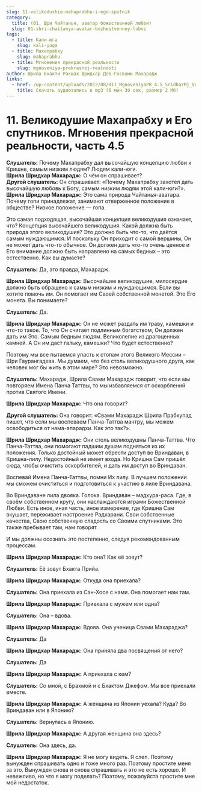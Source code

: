 ```yaml
---
slug: 11-velikodushie-mahaprabhu-i-ego-sputnik
category:
  title: (01. Шри Чайтанья, аватар божественной любви)
  slug: 01-shri-chaitanya-avatar-bozhestvennoy-lubvi
tags:
  - title: Кали-юга
    slug: kali-yuga
  - title: Махапрабху
    slug: mahaprabhu
  - title: Мгновения прекрасной реальности
    slug: mgnoveniya-prekrasnoj-realnosti
author: Шрила Бхакти Ракшак Шридхар Дев-Госвами Махарадж
links:
  - href: /wp-content/uploads/2012/08/011_MgnoveniyaPR_4.5_SridharMj_Velikodushiye_Mahaprabhu_i_Yego_sputnikov.mp3
    title: Скачать аудиозапись в mp3 (6 мин 30 сек, размер 2 Мб)
---
```


# 11. Великодушие Махапрабху и Его спутников. Мгновения прекрасной реальности, часть 4.5

**Слушатель:** Почему Махапрабху дал высочайшую концепцию любви к Кришне, самым низким людям? Людям кали-юги.\
**Шрила Шридхар Махарадж:** О чём он спрашивает?\
**Другой слушатель:** Он спрашивает: «Почему Махапрабху захотел дать высочайшую любовь к Богу, самым низким людям этой кали-юги?».\
**Шрила Шридхар Махарадж:** Это сама природа Чайтанья-аватара. Почему гопи принадлежат, занимают отверженное положение в обществе? Низкое положение — гопа.

Это самая подходящая, высочайшая концепция великодушия означает, что? Концепция высочайшего великодушия. Какой должна быть природа этого великодушия? Это должно быть что-то, что даётся самым нуждающимся. И поскольку Он приходит с самой вершины, Он не может дать что-то обычное. Он должен дать что-то очень ценное и Его внимание должно быть направлено на самых бедных – это естественно. Как вы думаете?

**Слушатель:** Да, это правда, Махарадж.

**Шрила Шридхар Махарадж:** Высочайшее великодушие, милосердие должно быть обращено к самым низким и нуждающимся. Если вы хотите помочь им. Он помогает им Своей собственной монетой. Это Его монета. Вы понимаете?

**Слушатель:** Да.

**Шрила Шридхар Махарадж:** Он не может раздать им траву, камешки и что-то такое. То, что Он считает подлинным богатством, Он должен дать им Это. Самым бедным людям. Великолепие из драгоценных камней. А Он им даст гальку, камешки? Что будет естественно?

Поэтому мы все пытаемся упасть к стопам этого Великого Мессии – Шри Гаурангадева. Мы думаем, что без столь великодушного друга, как человек мог бы жить в этом мире? Это невозможно.

**Слушатель:** Махарадж, Шрила Свами Махарадж говорит, что если мы повторяем Имена Панча Таттвы, то мы избавляемся от оскорблений против Святого Имени.

**Шрила Шридхар Махарадж:** Что она говорит?

**Другой слушатель:** Она говорит: «Свами Махарадж Шрила Прабхупад пишет, что если мы воспеваем Панча-Таттва мантру, мы можем освободиться от нама-апарадхи. Как это так?».

**Шрила Шридхар Махарадж:** Они столь великодушны Панча-Таттва. Что Панча-Таттва, они помогают падшим душам подняться из их положения. Только достойный может обрести доступ во Вриндаван, в Кришна-лилу. Недостойный не имеет входа. Но Кришна Сам пришёл сюда, чтобы очистить оскорбителей, и дать им доступ во Вриндаван.

Воспевай Имена Панча-Таттвы, помни Их лилу. В лучшем положении мы сможем очиститься и подготовиться к участию в лиле Вриндавана.

Во Вриндаване лила двояка. Голока. Вриндаван – мадхура-раса. Где, в своём собственном кругу, они наслаждаются играми Божественной Любви. Есть иное, иная часть, иное измерение, где Кришна Сам вкушает, переживает настроение Радхарани. Свои собственные качества, Свою собственную сладость со Своими спутниками. Это также пребывает там, нам говорят.

И мы должны осознать это постепенно, следуя рекомендованным процессам.

**Шрила Шридхар Махарадж:** Кто она? Как её зовут?

**Слушатель:** Её зовут Бхакта Прийа.

**Шрила Шридхар Махарадж:** Откуда она приехала?

**Слушатель:** Она приехала из Сан-Хосе с нами. Она помогает нам там.

**Шрила Шридхар Махарадж:** Приехала с мужем или одна?

**Слушатель:** Она – вдова.

**Шрила Шридхар Махарадж:** Вдова. Она ученица Свами Махараджа?

**Слушатель:** Да

**Шрила Шридхар Махарадж:** Она приняла два посвящения от него?

**Слушатель:** Да

**Шрила Шридхар Махарадж:** А приехала с кем?

**Слушатель:** Со мной, с Брахмой и с Бхактом Джефом. Мы все приехали вместе.

**Шрила Шридхар Махарадж:** А женщина из Японии уехала? Куда? Во Вриндаван или в Японию?

**Слушатель:** Вернулась в Японию.

**Шрила Шридхар Махарадж:** А другая женщина она здесь?

**Слушатель:** Она здесь, да.

**Шрила Шридхар Махарадж:** Я не могу видеть. Я слеп. Поэтому вынужден спрашивать одно и тоже много раз. Поэтому простите меня за это. Вынужден снова и снова спрашивать и это не есть хорошо. И невежливо, но что я могу поделать? Поэтому, пожалуйста простите мне мой недостаток.

